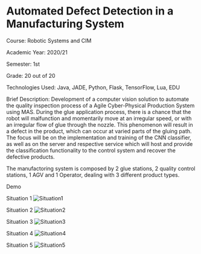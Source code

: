 # Automated Defect Detection in a Manufacturing System

Course: Robotic Systems and CIM

Academic Year: 2020/21

Semester: 1st

Grade: 20 out of 20

Technologies Used: Java, JADE, Python, Flask, TensorFlow, Lua, EDU

Brief Description: Development of a computer vision solution to automate the quality inspection process of a Agile Cyber-Physical Production System using MAS. During the glue application process, there is a chance that the robot will malfunction and momentarily move at an irregular speed, or with an irregular flow of glue through the nozzle. This phenomenon will result in a defect in the product, which can occur at varied parts of the gluing path. The focus will be on the implementation and training of the CNN classifier, as well as on the server and respective service which will host and provide the classification functionality to the control system and recover the defective products.

The manufactoring system is composed by 2 glue stations, 2 quality control stations, 1 AGV and 1 Operator, dealing with 3 different product types.

Demo

Situation 1
![Situation1](https://user-images.githubusercontent.com/46992334/192892589-902f16e3-5cb5-4cf7-a2d7-e570592dc54d.png)

Situation 2
![Situation2](https://user-images.githubusercontent.com/46992334/192892571-f9c9433f-2b4d-4177-85e9-f3d9288d86d5.png)

Situation 3
![Situation3](https://user-images.githubusercontent.com/46992334/192892581-3b3a9ed3-27bb-4b5c-8070-4edf5c4b57ef.png)

Situation 4
![Situation4](https://user-images.githubusercontent.com/46992334/192892586-cc2e15aa-fb02-47ef-aee1-54a9edec9aa9.png)

Situation 5
![Situation5](https://user-images.githubusercontent.com/46992334/192892587-43e4b0ac-1a40-48b5-b90a-ea794d6f63bb.png)
